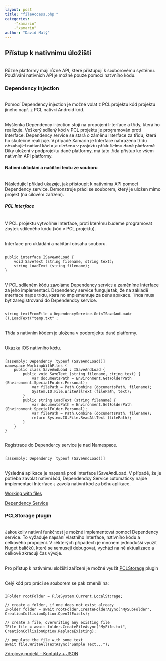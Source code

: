 ```yaml
---
layout: post
title: "fileAccess.php "
categories:
    -"xamarin"
    -"xamarin"
author: "David Malý"
--- 
```



## Přístup k nativnímu úložišti


<br>    Různé platformy mají různé API, které přistupují k souborovému systému. Používání nativních API je možné pouze pomocí nativního kódu.<br>


### Dependency Injection


<br>    Pomocí Dependency injection je možné volat z PCL projektu kód projektu jiného např. z PCL nativní Android kód.<br>



<br>    Myšlenka Dependency injection stojí na propojení Interface a třídy, která ho realizuje. Veškerý sdílený kód v PCL projektu je programován proti Interface. Dependency service se stará o záměnu Interface za třídu, která ho skutečně realizuje. V případě Xamarin je Interface nahrazeno třídu obsahující nativní kód a je uložena v projektu příslušícímu dané platformě. Díky uložení v podprojektu dané platformy, má tato třída přístup ke všem nativním API platformy.<br>


#### Nativní ukládání a načítání textu ze souboru


<br>    Následující příklad ukazuje, jak přistoupit k nativnímu API pomocí Dependency service. Demonstruje práci se souborem, který je uložen mimo projekt (na cílovém zařízení).<br>


##### PCL Interface


<br>    V PCL projektu vytvoříme Interface, proti kterému budeme programovat zbytek sdíleného kódu (kód v PCL projektu).<br>



<br>    Interface pro ukládání a načítání obsahu souboru.<br>


```

public interface ISaveAndLoad {
    void SaveText (string filename, string text);
    string LoadText (string filename);
}

```


<br>    V PCL sdíleném kódu zavoláme Dependency service a zaměníme Interface za jeho implementaci. Dependency service funguje tak, že na základě Interface najde třídu, která ho implementuje za běhu aplikace. Třída musí být zaregistrovaná do Dependendcy service.<br>


```

string textFromFile = DependencyService.Get<ISaveAndLoad>().LoadText("temp.txt");

```


<br>    Třída s nativním kódem je uložena v podprojektu dané platformy.<br>



<br>    Ukázka iOS nativního kódu.<br>


```

[assembly: Dependency (typeof (SaveAndLoad))]
namespace WorkingWithFiles {
    public class SaveAndLoad : ISaveAndLoad {
        public void SaveText (string filename, string text) {
            var documentsPath = Environment.GetFolderPath (Environment.SpecialFolder.Personal);
            var filePath = Path.Combine (documentsPath, filename);
            System.IO.File.WriteAllText (filePath, text);
        }
        public string LoadText (string filename) {
            var documentsPath = Environment.GetFolderPath (Environment.SpecialFolder.Personal);
            var filePath = Path.Combine (documentsPath, filename);
            return System.IO.File.ReadAllText (filePath);
        }
    }
}

```


<br>    Registrace do Dependency service je nad Namespace.<br>


```

[assembly: Dependency (typeof (SaveAndLoad))]

```


<br>    Výsledná aplikace je napsaná proti Interface ISaveAndLoad. V případě, že je potřeba zavolat nativní kód, Dependendcy Service automaticky najde implementaci Interface a zavolá nativní kód za běhu aplikace.<br>

[Working with files](https://developer.xamarin.com/guides/xamarin-forms/working-with/files/)



[Dependency Service](https://developer.xamarin.com/guides/xamarin-forms/dependency-service/introduction/)
### PCLStorage plugin


<br>    Jakoukoliv nativní funkčnost je možné implementovat pomocí Dependency service. To vyžaduje napsání vlastního Interface, nativního kódu a celkového propojení. V některých případech je mnohem jednodušší využít Nuget balíčků, které se nemusejí debugovat, vychází na ně aktualizace a celkově zkracují čas vývoje.<br>



<br>    Pro přístup k nativnímu úložišti zařízení je možné využít [PCLStorage](https://components.xamarin.com/gettingstarted/pclstorage) plugin<br>



<br>    Celý kód pro práci se souborem se pak zmenší na:<br>


```

IFolder rootFolder = FileSystem.Current.LocalStorage;

// create a folder, if one does not exist already
IFolder folder = await rootFolder.CreateFolderAsync("MySubFolder", CreationCollisionOption.OpenIfExists);

// create a file, overwriting any existing file
IFile file = await folder.CreateFileAsync("MyFile.txt", CreationCollisionOption.ReplaceExisting);

// populate the file with some text
await file.WriteAllTextAsync("Sample Text...");

```
[Zdrojový projekt - Kontakty + JSON](https://github.com/malyda/Xamarin-ListView)